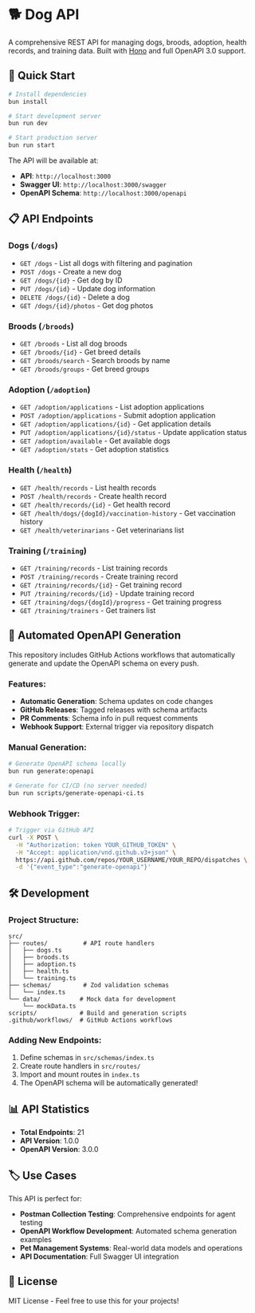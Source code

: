 # 🐕 Dog API

A comprehensive REST API for managing dogs, broods, adoption, health records, and training data. Built with [Hono](https://hono.dev/) and full OpenAPI 3.0 support.

## 🚀 Quick Start

```bash
# Install dependencies
bun install

# Start development server
bun run dev

# Start production server
bun run start
```

The API will be available at:

- **API**: `http://localhost:3000`
- **Swagger UI**: `http://localhost:3000/swagger`
- **OpenAPI Schema**: `http://localhost:3000/openapi`

## 📋 API Endpoints

### Dogs (`/dogs`)

- `GET /dogs` - List all dogs with filtering and pagination
- `POST /dogs` - Create a new dog
- `GET /dogs/{id}` - Get dog by ID
- `PUT /dogs/{id}` - Update dog information
- `DELETE /dogs/{id}` - Delete a dog
- `GET /dogs/{id}/photos` - Get dog photos

### Broods (`/broods`)

- `GET /broods` - List all dog broods
- `GET /broods/{id}` - Get breed details
- `GET /broods/search` - Search broods by name
- `GET /broods/groups` - Get breed groups

### Adoption (`/adoption`)

- `GET /adoption/applications` - List adoption applications
- `POST /adoption/applications` - Submit adoption application
- `GET /adoption/applications/{id}` - Get application details
- `PUT /adoption/applications/{id}/status` - Update application status
- `GET /adoption/available` - Get available dogs
- `GET /adoption/stats` - Get adoption statistics

### Health (`/health`)

- `GET /health/records` - List health records
- `POST /health/records` - Create health record
- `GET /health/records/{id}` - Get health record
- `GET /health/dogs/{dogId}/vaccination-history` - Get vaccination history
- `GET /health/veterinarians` - Get veterinarians list

### Training (`/training`)

- `GET /training/records` - List training records
- `POST /training/records` - Create training record
- `GET /training/records/{id}` - Get training record
- `PUT /training/records/{id}` - Update training record
- `GET /training/dogs/{dogId}/progress` - Get training progress
- `GET /training/trainers` - Get trainers list

## 🔄 Automated OpenAPI Generation

This repository includes GitHub Actions workflows that automatically generate and update the OpenAPI schema on every push.

### Features:

- **Automatic Generation**: Schema updates on code changes
- **GitHub Releases**: Tagged releases with schema artifacts
- **PR Comments**: Schema info in pull request comments
- **Webhook Support**: External trigger via repository dispatch

### Manual Generation:

```bash
# Generate OpenAPI schema locally
bun run generate:openapi

# Generate for CI/CD (no server needed)
bun run scripts/generate-openapi-ci.ts
```

### Webhook Trigger:

```bash
# Trigger via GitHub API
curl -X POST \
  -H "Authorization: token YOUR_GITHUB_TOKEN" \
  -H "Accept: application/vnd.github.v3+json" \
  https://api.github.com/repos/YOUR_USERNAME/YOUR_REPO/dispatches \
  -d '{"event_type":"generate-openapi"}'
```

## 🛠️ Development

### Project Structure:

```
src/
├── routes/          # API route handlers
│   ├── dogs.ts
│   ├── broods.ts
│   ├── adoption.ts
│   ├── health.ts
│   └── training.ts
├── schemas/         # Zod validation schemas
│   └── index.ts
└── data/           # Mock data for development
    └── mockData.ts
scripts/            # Build and generation scripts
.github/workflows/  # GitHub Actions workflows
```

### Adding New Endpoints:

1. Define schemas in `src/schemas/index.ts`
2. Create route handlers in `src/routes/`
3. Import and mount routes in `index.ts`
4. The OpenAPI schema will be automatically generated!

## 📊 API Statistics

- **Total Endpoints**: 21
- **API Version**: 1.0.0
- **OpenAPI Version**: 3.0.0

## 🏷️ Use Cases

This API is perfect for:

- **Postman Collection Testing**: Comprehensive endpoints for agent testing
- **OpenAPI Workflow Development**: Automated schema generation examples
- **Pet Management Systems**: Real-world data models and operations
- **API Documentation**: Full Swagger UI integration

## 📄 License

MIT License - Feel free to use this for your projects!
